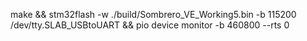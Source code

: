 make && stm32flash -w ./build/Sombrero_VE_Working5.bin -b 115200 /dev/tty.SLAB_USBtoUART && pio device monitor -b 460800 --rts 0